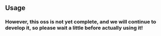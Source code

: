 ## Usage

### However, this oss is not yet complete, and we will continue to develop it, so please wait a little before actually using it!

